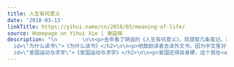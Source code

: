 ```yaml
---
title: 人生有何意义
date: '2018-03-13'
linkTitle: https://yihui.name/cn/2018/03/meaning-of-life/
source: Homepage on Yihui Xie | 谢益辉
description: "\n        \n\n<p>去年看了胡适的《人生有何意义》，现提取几条笔记。我未必全盘认同，但摘出来的是我觉得有启发的（尤其是要结合时代背景去看待）。</p>\n\n<h2
  id=\"为什么读书\">《为什么读书》</h2>\n\n<p>他鼓励读者去读外文书，因为中文里对于改进道德增进智识的书实在少之又少，经史子集都是杂货铺。</p>\n\n<blockquote>\n<p>中国书不够读，我们要另开生路，辟殖民地，这条生路，就是每一个少年人必须至少要精通一种外国文字。读外国语要读到有乐而无苦，能做到这地步，书中便有无穷乐趣。</p>\n</blockquote>\n\n<h2
  id=\"爱国运动与求学\">《爱国运动与求学》</h2>\n\n<p>爱国还得自身硬，这个我在<a href=\"https://yihui.name/cn/2017/08/political-correct-diversity/\">前面</a>已经引用过。</p>\n\n<blockquote>\n<p>易卜生说得好：真正的个人主义在于把你自己这块材料铸造成个东西。</p>\n\n<p>……救国千万事，何一不当为？而吾性所适，仅有一二宜。认清了你“性之"
---
```

